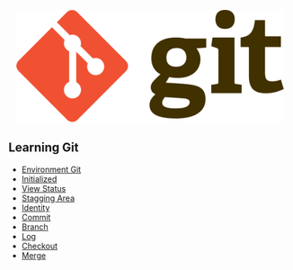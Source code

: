 <p align="center">
  <img src="images/Git-logo.svg" witdh="650" height="200" alt="Logo-Git"/>
</p>

 ## Learning Git

- [Environment Git](guides/001/README.md)
- [Initialized](guides/002/README.md)
- [View Status](guides/003/README.md)
- [Stagging Area](guides/004/README.md)
- [Identity](guides/005/README.md)
- [Commit](guides/006/README.md)
- [Branch](guides/007/README.md)
- [Log](guides/008/README.md)
- [Checkout](guides/009/README.md)
- [Merge](guides/010/README.md)
